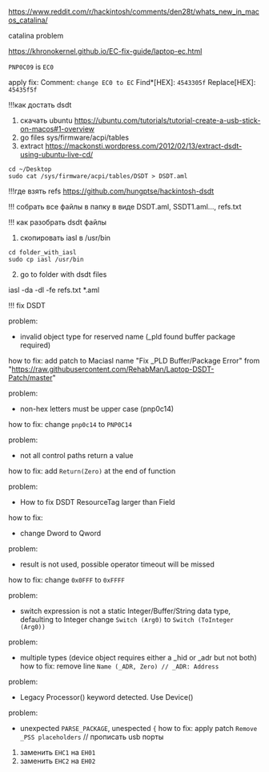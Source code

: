 https://www.reddit.com/r/hackintosh/comments/den28t/whats_new_in_macos_catalina/

catalina problem

https://khronokernel.github.io/EC-fix-guide/laptop-ec.html

`PNP0C09` is `EC0`

apply fix:
Comment: `change EC0 to EC`
Find*[HEX]: `4543305f`
Replace[HEX]: `45435f5f`

!!!как достать dsdt

1. скачать ubuntu
https://ubuntu.com/tutorials/tutorial-create-a-usb-stick-on-macos#1-overview
2. go files sys/firmware/acpi/tables
3. extract
https://mackonsti.wordpress.com/2012/02/13/extract-dsdt-using-ubuntu-live-cd/

```
cd ~/Desktop
sudo cat /sys/firmware/acpi/tables/DSDT > DSDT.aml
```

!!!где взять refs
https://github.com/hungptse/hackintosh-dsdt


!!! собрать все файлы в папку в виде DSDT.aml, SSDT1.aml..., refs.txt

!!! как разобрать dsdt файлы

1. скопировать iasl в /usr/bin
```
cd folder_with_iasl
sudo cp iasl /usr/bin
```

2. go to folder with dsdt files

iasl -da -dl -fe refs.txt *.aml

!!!
fix DSDT

problem:
- invalid object type for reserved name (_pld found buffer package required)

how to fix:
add patch to Maciasl
name "Fix _PLD Buffer/Package Error"
from "https://raw.githubusercontent.com/RehabMan/Laptop-DSDT-Patch/master"

problem:
- non-hex letters must be upper case (pnp0c14)

how to fix:
change `pnp0c14` to `PNP0C14`

problem:
- not all control paths return a value

how to fix:
add `Return(Zero)` at the end of function

problem:
- How to fix DSDT ResourceTag larger than Field

how to fix:
- change Dword to Qword

problem:
- result is not used, possible operator timeout will be missed

how to fix:
change `0x0FFF` to `0xFFFF`

problem:
- switch expression is not a static Integer/Buffer/String data type, defaulting to Integer
change `Switch (Arg0)` to `Switch (ToInteger (Arg0))`

problem:
- multiple types (device object requires either a _hid or _adr but not both)
how to fix:
remove line `Name (_ADR, Zero) // _ADR: Address`

problem:
- Legacy Processor() keyword detected. Use Device()

problem:
- unexpected `PARSE_PACKAGE`, unespected `{`
how to fix: 
apply patch `Remove _PSS placeholders`
// прописать usb порты
1. заменить `EHC1` на `EH01`
2. заменить `EHC2` на `EH02`

